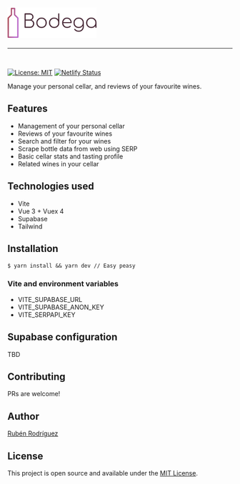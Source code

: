 <div style="margin-bottom: 20px; margin-top: 10px; margin-left: auto; margin-right: auto">
    <img src="src/assets/logo.svg" width="200" alt="Bodega">
</div>
<hr/>
<br/>

[![License: MIT](https://img.shields.io/badge/License-MIT-blue.svg)](https://opensource.org/licenses/MIT) [![Netlify Status](https://api.netlify.com/api/v1/badges/1c91ef62-f84c-464c-83fa-d0662f315c0d/deploy-status)](https://app.netlify.com/sites/rubenr-bodega/deploys)

Manage your personal cellar, and reviews of your favourite wines.

## Features

- Management of your personal cellar
- Reviews of your favourite wines
- Search and filter for your wines
- Scrape bottle data from web using SERP
- Basic cellar stats and tasting profile
- Related wines in your cellar

## Technologies used

- Vite
- Vue 3 + Vuex 4
- Supabase
- Tailwind

## Installation

    $ yarn install && yarn dev // Easy peasy

### Vite and environment variables

- VITE_SUPABASE_URL
- VITE_SUPABASE_ANON_KEY
- VITE_SERPAPI_KEY

## Supabase configuration

TBD

## Contributing

PRs are welcome!

## Author

[Rubén Rodríguez](https://www.rubenr.dev)

## License

This project is open source and available under the [MIT License](LICENSE).
